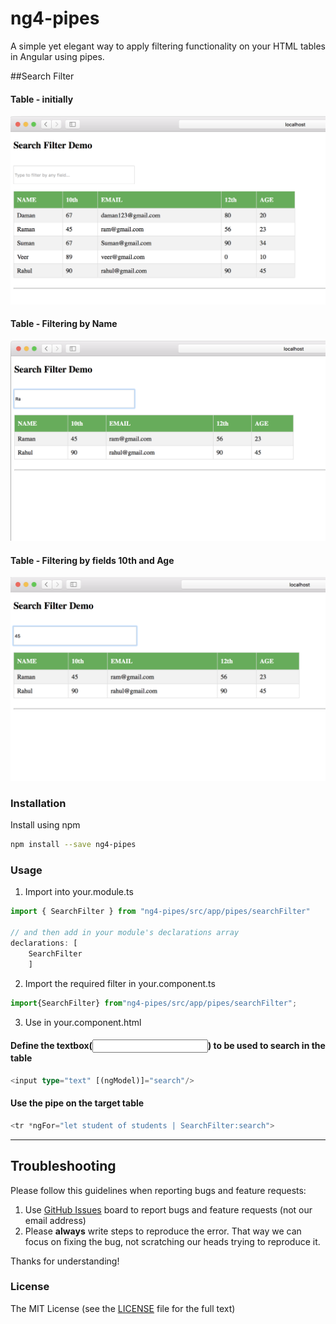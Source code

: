 # ng4-pipes

A simple yet elegant way to apply filtering functionality on your HTML tables in Angular using pipes.

##Search Filter

#### Table - initially
![table](https://github.com/soniabehal/ng4-pipes/blob/master/images/ng4-pipes1.png)

#### Table - Filtering by Name
![filteres by name](https://github.com/soniabehal/ng4-pipes/blob/master/images/ng4-pipes2.png)

#### Table - Filtering by fields 10th and Age
![filtered by age](https://github.com/soniabehal/ng4-pipes/blob/master/images/ng4-pipes3.png)

### Installation
Install using npm
```bash
npm install --save ng4-pipes
```

### Usage
1. Import into your.module.ts
```typescript
import { SearchFilter } from "ng4-pipes/src/app/pipes/searchFilter"

// and then add in your module's declarations array 
declarations: [ 
    SearchFilter 
    ]
```

2. Import the required filter in your.component.ts
```typescript
import{SearchFilter} from"ng4-pipes/src/app/pipes/searchFilter";
```

3. Use in your.component.html
#### Define the textbox(<input type="text">) to be used to search in the table
```typescript
<input type="text" [(ngModel)]="search"/>
```
#### Use the pipe on the target table
```typescript
<tr *ngFor="let student of students | SearchFilter:search">
```

***



## Troubleshooting

Please follow this guidelines when reporting bugs and feature requests:

1. Use [GitHub Issues](https://github.com/valor-software/ng2-charts/issues) board to report bugs and feature requests (not our email address)
2. Please **always** write steps to reproduce the error. That way we can focus on fixing the bug, not scratching our heads trying to reproduce it.

Thanks for understanding!

### License

The MIT License (see the [LICENSE](https://github.com/valor-software/ng2-charts/blob/master/LICENSE) file for the full text)
